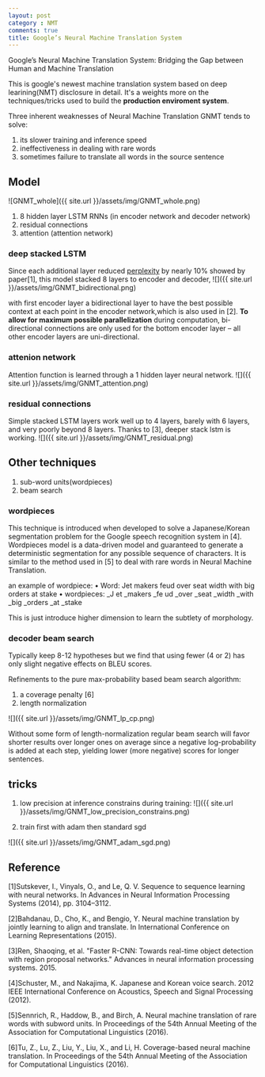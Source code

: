 ```yaml
---
layout: post
category : NMT
comments: true
title: Google’s Neural Machine Translation System
---
```


Google’s Neural Machine Translation System: Bridging the Gap between Human and Machine Translation


This is google's newest machine translation system based on deep learining(NMT) disclosure in detail. It's a weights more on the techniques/tricks used to build the **production enviroment system**.

Three inherent weaknesses of Neural Machine Translation GNMT tends to solve:
1. its slower training and inference speed
2. ineffectiveness in dealing with rare words
3. sometimes failure to translate all words in the source sentence

## Model
![GNMT_whole]({{ site.url }}/assets/img/GNMT_whole.png)
1. 8 hidden layer LSTM RNNs (in encoder network and decoder network)
2. residual connections
3. attention (attention network)


### deep stacked LSTM
Since each additional layer reduced [perplexity](https://en.wikipedia.org/wiki/Perplexity) by nearly 10% showed by paper[1], this model stacked 8 layers to encoder and decoder, 
![]({{ site.url }}/assets/img/GNMT_bidirectional.png)

with first encoder layer a bidirectional layer to have the best possible context at each point in the encoder network,which is also used in [2]. **To allow for maximum possible parallelization** during computation, bi-directional connections are only used for the bottom encoder layer – all other encoder layers are uni-directional.

### attenion network
Attention function is learned through a 1 hidden layer neural network. 
![]({{ site.url }}/assets/img/GNMT_attention.png)

### residual connections
Simple stacked LSTM layers work well up to 4 layers, barely with 6 layers, and very poorly beyond 8 layers. Thanks to [3], deeper stack lstm is working. 
![]({{ site.url }}/assets/img/GNMT_residual.png)

## Other techniques

1. sub-word units(wordpieces)
2. beam search

### wordpieces
This technique is introduced when developed to solve a Japanese/Korean segmentation problem for the Google speech recognition system in [4]. Wordpieces model is a data-driven model and guaranteed to generate a deterministic segmentation for any possible sequence of characters. It is similar to the method used in [5] to deal with rare words in Neural Machine Translation.

an example of wordpiece:
• Word: Jet makers feud over seat width with big orders at stake
• wordpieces: _J et _makers _fe ud _over _seat _width _with _big _orders _at _stake

This is just introduce higher dimension to learn the subtlety of morphology.

### decoder beam search
Typically keep 8-12 hypotheses but we find that using fewer (4 or 2) has only slight negative effects on BLEU scores.

Refinements to the pure max-probability based beam search algorithm:  
1. a coverage penalty [6]
2. length normalization

![]({{ site.url }}/assets/img/GNMT_lp_cp.png)


Without some form of length-normalization regular beam search will favor shorter results over longer ones on average since a negative log-probability is added at each step, yielding lower (more negative) scores for longer sentences.

## tricks

1. low precision at inference
 constrains during training:
 ![]({{ site.url }}/assets/img/GNMT_low_precision_constrains.png)


2. train first with adam then standard sgd

 ![]({{ site.url }}/assets/img/GNMT_adam_sgd.png)



## Reference
[1]Sutskever, I., Vinyals, O., and Le, Q. V. Sequence to sequence learning with neural networks. In Advances in Neural Information Processing Systems (2014), pp. 3104–3112.

[2]Bahdanau, D., Cho, K., and Bengio, Y. Neural machine translation by jointly learning to align and translate. In International Conference on Learning Representations (2015).

[3]Ren, Shaoqing, et al. "Faster R-CNN: Towards real-time object detection with region proposal networks." Advances in neural information processing systems. 2015.

[4]Schuster, M., and Nakajima, K. Japanese and Korean voice search. 2012 IEEE International Conference on Acoustics, Speech and Signal Processing (2012).

[5]Sennrich, R., Haddow, B., and Birch, A. Neural machine translation of rare words with subword units. In Proceedings of the 54th Annual Meeting of the Association for Computational Linguistics (2016).

[6]Tu, Z., Lu, Z., Liu, Y., Liu, X., and Li, H. Coverage-based neural machine translation. In Proceedings of the 54th Annual Meeting of the Association for Computational Linguistics (2016).
